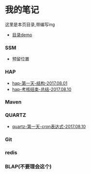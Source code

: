 # 我的笔记

这里是本页目录,带编写ing

* [目录demo](#HAP)


### SSM
* 预留位置

### HAP
* [hap-第一天-结构-2017.08.01](hap/hap-20170801-结构.md)
* [hap-考核结束-总结-2017.08.10](hap/hap-20170810-总结.md)

### Maven

### QUARTZ
* [quartz-第一天-cron表达式-2017.08.10](quartz/quartz-20170810-cron.md)

### Git

### redis

### BLAP(不要理会这个)
